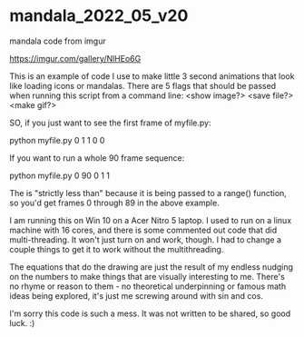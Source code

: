 # mandala_2022_05_v20
mandala code from imgur

https://imgur.com/gallery/NlHEo6G

This is an example of code I use to make little 3 second animations that look like loading icons or mandalas.  There are 5 flags that should be passed when 
running this script from a command line:
<start frame> <end frame> <show image?> <save file?> <make gif?>
  
SO, if you just want to see the first frame of myfile.py:
  
python myfile.py 0 1 1 0 0
  
If you want to run a whole 90 frame sequence:

python myfile.py 0 90 0 1 1 
  
The <end frame> is "strictly less than" because it is being passed to a range() function, so you'd get frames 0 through 89 in the above example.
  
I am running this on Win 10 on a Acer Nitro 5 laptop.  I used to run on a linux machine with 16 cores, and there is some commented out code that did multi-threading.  It
won't just turn on and work, though. I had to change a couple things to get it to work without the multithreading.  
  
The equations that do the drawing are just the result of my endless nudging on the numbers to make things that are visually interesting to me.  There's no rhyme or reason
to them - no theoretical underpinning or famous math ideas being explored, it's just me screwing around with sin and cos.
  
I'm sorry this code is such a mess.  It was not written to be shared, so good luck. :)
